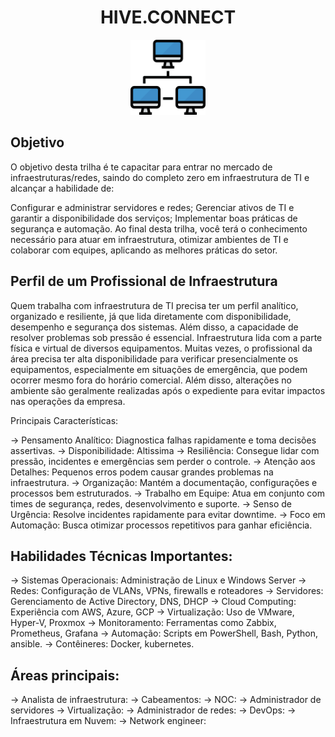 <h1 align="center">HIVE.CONNECT</h1>
<div align="center">
  <img src="rede.png" alt="Git" width="120px" />
</div>

## Objetivo
O objetivo desta trilha é te capacitar para entrar no mercado de infraestruturas/redes, saindo do completo zero em infraestrutura de TI e alcançar a habilidade de:

Configurar e administrar servidores e redes;
Gerenciar ativos de TI e garantir a disponibilidade dos serviços;
Implementar boas práticas de segurança e automação.
Ao final desta trilha, você terá o conhecimento necessário para atuar em infraestrutura, otimizar ambientes de TI e colaborar com equipes, aplicando as melhores práticas do setor.

## Perfil de um Profissional de Infraestrutura
Quem trabalha com infraestrutura de TI precisa ter um perfil analítico, organizado e resiliente, já que lida diretamente com disponibilidade, desempenho e segurança dos sistemas. Além disso, a capacidade de resolver problemas sob pressão é essencial.
Infraestrutura lida com a parte física e virtual de diversos equipamentos. Muitas vezes, o profissional da área precisa ter alta disponibilidade para verificar presencialmente os equipamentos, especialmente em situações de emergência, que podem ocorrer mesmo fora do horário comercial. Além disso, alterações no ambiente são geralmente realizadas após o expediente para evitar impactos nas operações da empresa.
  
  Principais Características:

→ Pensamento Analítico: Diagnostica falhas rapidamente e toma decisões assertivas.
→ Disponibilidade: Altissima 
→ Resiliência: Consegue lidar com pressão, incidentes e emergências sem perder o controle.
→ Atenção aos Detalhes: Pequenos erros podem causar grandes problemas na infraestrutura.
→ Organização: Mantém a documentação, configurações e processos bem estruturados.
→ Trabalho em Equipe: Atua em conjunto com times de segurança, redes, desenvolvimento e suporte.
→ Senso de Urgência: Resolve incidentes rapidamente para evitar downtime.
→ Foco em Automação: Busca otimizar processos repetitivos para ganhar eficiência.

## Habilidades Técnicas Importantes:
→ Sistemas Operacionais: Administração de Linux e Windows Server
→ Redes: Configuração de VLANs, VPNs, firewalls e roteadores
→ Servidores: Gerenciamento de Active Directory, DNS, DHCP
→ Cloud Computing: Experiência com AWS, Azure, GCP
→ Virtualização: Uso de VMware, Hyper-V, Proxmox
→ Monitoramento: Ferramentas como Zabbix, Prometheus, Grafana
→ Automação: Scripts em PowerShell, Bash, Python, ansible.
→ Contêineres: Docker, kubernetes.

## Áreas principais:
→ Analista de infraestrutura:
→ Cabeamentos:
→ NOC:
→ Administrador de servidores
→ Virtualização:
→ Administrador de redes:
→ DevOps:
→ Infraestrutura em Nuvem:
→  Network engineer:

